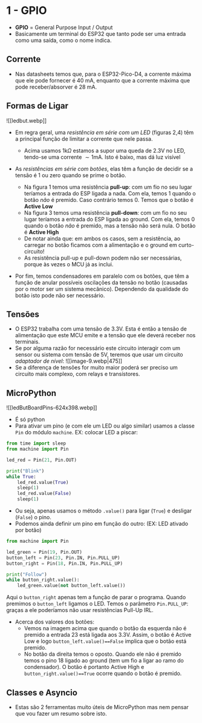 # 1 - GPIO
- **GPIO** = General Purpose Input / Output
- Basicamente um terminal do ESP32 que tanto pode ser uma entrada como uma saída, como o nome indica.

## Corrente
- Nas datasheets temos que, para o ESP32-Pico-D4, a corrente máxima que ele pode fornecer é $40$ mA, enquanto que a corrente máxima que pode receber/absorver é $28$ mA.

## Formas de Ligar
![[ledbut.webp]]
- Em regra geral, uma *resistência em série com um LED* (figuras 2,4) têm a principal função de limitar a corrente que nele passa.
    - Acima usamos $1\text{k}\Omega$ estamos a supor uma queda de 2.3V no LED, tendo-se uma corrente $\sim 1\text{mA}$. Isto é baixo, mas dá luz visível

- As *resistências em série com botões*, elas têm a função de decidir se a tensão é 1 ou zero quando se prime o botão.
    - Na figura 1 temos uma resistência **pull-up**: com um fio no seu lugar teríamos a entrada do ESP ligada a nada. Com ela, temos $1$ quando o botão *não* é premido. Caso contrário temos $0$. Temos que o botão é **Active Low**
    - Na figura 3 temos uma resistência **pull-down**: com um fio no seu lugar teríamos a entrada do ESP ligada ao ground. Com ela, temos $0$ quando o botão *não* é premido, mas a tensão não será nula. O botão é **Active High**
    - De notar ainda que: em ambos os casos, sem a resistência, ao carregar no botão ficamos com a alimentação e o ground em curto-circuito!
    - As resistência pull-up e pull-down podem não ser necessárias, porque às vezes o MCU já as inclui.

- Por fim, temos condensadores em paralelo com os botões, que têm a função de anular possíveis oscilações da tensão no botão (causadas por o motor ser um sistema mecânico). Dependendo da qualidade do botão isto pode não ser necessário.

## Tensões
- O ESP32 trabalha com uma tensão de 3.3V. Esta é então a tensão de alimentação que este MCU emite e a tensão que ele deverá receber nos terminais.
- Se por alguma razão for necessário este circuito interagir com um sensor ou sistema com tensão de 5V, teremos que usar um circuito *adaptador de nível*:
![[image-9.webp|475]]
- Se a diferença de tensões for muito maior poderá ser preciso um circuito mais complexo, com relays e transístores.

## MicroPython
![[ledButBoardPins-624x398.webp]]
- É só python
- Para ativar um pino (e com ele um LED ou algo similar) usamos a classe `Pin` do módulo `machine`. EX: colocar LED a piscar:
```python
from time import sleep
from machine import Pin

led_red = Pin(21, Pin.OUT)

print("Blink")
while True:
    led_red.value(True)
    sleep(1)
    led_red.value(False)
    sleep(1)
```

- Ou seja, apenas usamos o método `.value()` para ligar (`True`) e desligar (`False`) o pino. 
- Podemos ainda definir um pino em função do outro: (EX: LED ativado por botão)
```python
from machine import Pin

led_green = Pin(19, Pin.OUT)
button_left = Pin(23, Pin.IN, Pin.PULL_UP)
button_right = Pin(18, Pin.IN, Pin.PULL_UP)

print("Follow")
while button_right.value():
    led_green.value(not button_left.value())
```
Aqui o `button_right` apenas tem a função de parar o programa. Quando premimos o  `button_left` ligamos o LED.
Temos o parâmetro `Pin.PULL_UP`: graças a ele poderíamos não usar resistências Pull-Up IRL. 
- Acerca dos valores dos botões:
    - Vemos na imagem acima que quando o botão da esquerda não é premido a entrada 23 está ligada aos 3.3V. Assim, o botão é Active Low e logo `button_left.value()==False` implica que o botão está premido.
    - No botão da direita temos o oposto. Quando ele não é premido temos o pino 18 ligado ao ground (tem um fio a ligar ao ramo do condensador). O botão é portanto Active High e `button_right.value()==True` ocorre quando o botão é premido.

## Classes e Asyncio
- Estas são 2 ferramentas muito úteis de MicroPython mas nem pensar que vou fazer um resumo sobre isto.